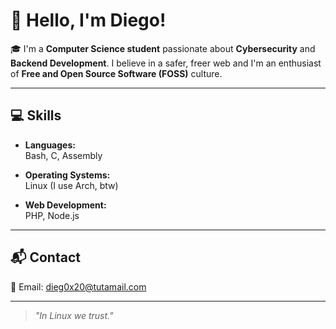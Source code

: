 # 👋 Hello, I'm Diego!

🎓 I'm a **Computer Science student** passionate about **Cybersecurity** and **Backend Development**. I believe in a safer, freer web and I'm an enthusiast of **Free and Open Source Software (FOSS)** culture.

---

## 💻 Skills

- **Languages:**  
  Bash, C, Assembly

- **Operating Systems:**  
  Linux (I use Arch, btw)

- **Web Development:**  
  PHP, Node.js

---

## 📬 Contact

📧 Email: [dieg0x20@tutamail.com](mailto:dieg0x20@tutamail.com)

---

> *"In Linux we trust."*
